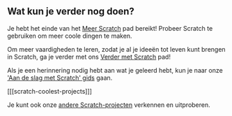 ## Wat kun je verder nog doen?

Je hebt het einde van het [Meer Scratch](https://projects.raspberrypi.org/en/pathways/more-scratch) pad bereikt! Probeer Scratch te gebruiken om meer coole dingen te maken.

Om meer vaardigheden te leren, zodat je al je ideeën tot leven kunt brengen in Scratch, ga je verder met ons [Verder met Scratch](https://projects.raspberrypi.org/en/pathways/further-scratch) pad!

Als je een herinnering nodig hebt aan wat je geleerd hebt, kun je naar onze ['Aan de slag met Scratch' gids](https://projects.raspberrypi.org/en/projects/getting-started-scratch) gaan.

[[[scratch-coolest-projects]]]

Je kunt ook onze [andere Scratch-projecten](https://projects.raspberrypi.org/en/projects?software%5B%5D=scratch&curriculum%5B%5D=%201) verkennen en uitproberen.

